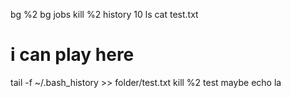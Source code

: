 bg %2
bg
jobs
kill %2
history 10
ls
cat test.txt 
# i can play here
tail -f ~/.bash_history >> folder/test.txt
kill %2
test
maybe
echo
la
